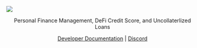 <a href="https://developers.masa.finance"><img src="https://i.imgur.com/hsS1oNC.png"/></a>

<p align="center">
  Personal Finance Management, DeFi Credit Score, and Uncollaterlized Loans
</p>

<p align="center">
  <a href="https://developers.masa.finance">Developer Documentation</a> | <a href="https://discord.gg/HyHGaKhaKs">Discord</a>
</p>
